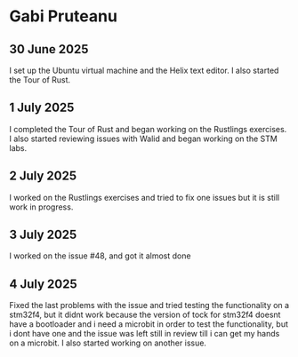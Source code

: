 # Gabi Pruteanu

## 30 June 2025
I set up the Ubuntu virtual machine and the Helix text editor. I also started the Tour of Rust.

## 1 July 2025
I completed the Tour of Rust and began working on the Rustlings exercises. I also started reviewing issues with Walid and began working on the STM labs.

## 2 July 2025
I worked on the Rustlings exercises and tried to fix one issues but it is still work in progress.

## 3 July 2025
I worked on the issue #48, and got it almost done

## 4 July 2025
Fixed the last problems with the issue and tried testing the functionality on a stm32f4, but it didnt work because the version of tock for stm32f4 doesnt have a bootloader and i need a microbit in order to test the functionality, but i dont have one and the issue was left still in review till i can get my hands on a microbit.
I also started working on another issue.
